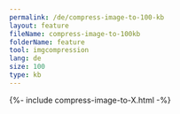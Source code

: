 ```yaml
---
permalink: /de/compress-image-to-100-kb
layout: feature
fileName: compress-image-to-100kb
folderName: feature
tool: imgcompression
lang: de
size: 100
type: kb
---
```


{%- include compress-image-to-X.html -%}
